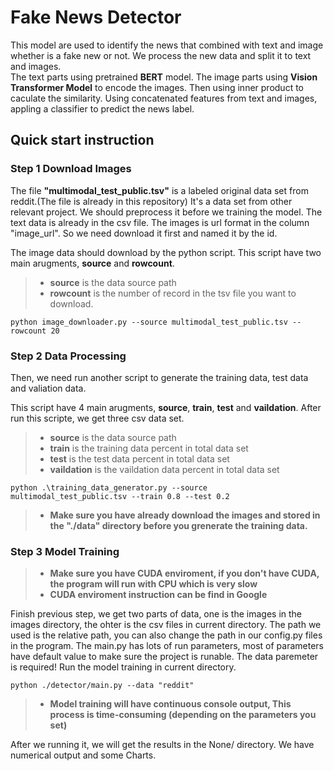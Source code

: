 # Fake News Detector

This model are used to identify the news that combined with text and image whether is a fake new or not. We process the new data and split it to text and images.  
The text parts using pretrained **BERT** model.
The image parts using **Vision Transformer Model** to encode the images. 
Then using inner product to caculate the similarity.
Using concatenated features from text and images, appling a classifier to predict the news label.

## Quick start instruction

### Step 1 Download Images
The file **"multimodal_test_public.tsv"** is a labeled original data set from reddit.(The file is already in this repository) It's a data set from other relevant project.
We should preprocess it before we training the model.
The text data is already in the csv file. The images is url format in the column "image_url". So we need download it first and named it by the id.

The image data should download by the python script.
This script have two main arugments, **source** and **rowcount**.

>* **source** is the data source path
>* **rowcount** is the number of record in the tsv file you want to download.
```
python image_downloader.py --source multimodal_test_public.tsv --rowcount 20
```
### Step 2 Data Processing
Then, we need run another script to generate the training data, test data and valiation data.

This script have 4 main arugments, **source**, **train**, **test** and **vaildation**.
After run this scripte, we get three csv data set.

>* **source** is the data source path
>* **train** is the training data percent in total data set
>* **test** is the test data percent in total data set
>* **vaildation** is the vaildation data percent in total data set

```
python .\training_data_generator.py --source multimodal_test_public.tsv --train 0.8 --test 0.2
```
>* **Make sure you have already download the images and stored in the "./data" directory before you grenerate the training data.**



### Step 3 Model Training
>* **Make sure you have CUDA enviroment, if you don't have CUDA, the program will run with CPU which is very slow**
>* **CUDA enviroment instruction can be find in Google**

Finish previous step, we get two parts of data, one is the images in the images directory, the ohter is the csv files in current directory.
The path we used is the relative path, you can also change the path in our config.py files in the program.
The main.py has lots of run parameters, most of parameters have default value to make sure the project is runable. The data paremeter is required!
Run the model training in current directory.
```
python ./detector/main.py --data "reddit"
```
>* **Model training will have continuous console output, This process is time-consuming (depending on the parameters you set)**

After we running it, we will get the results in the None/ directory. We have numerical output and some Charts.
